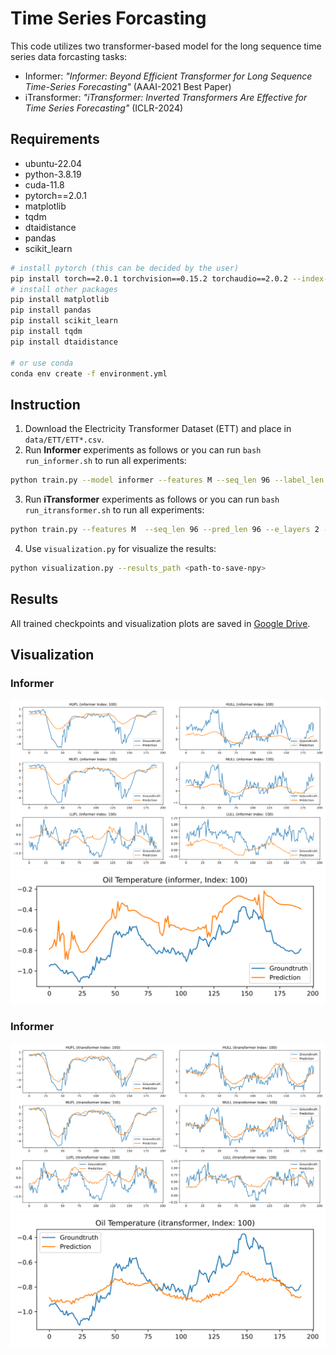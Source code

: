 # Time Series Forcasting
This code utilizes two transformer-based model for the long sequence time series data forcasting tasks:
- Informer: *"Informer: Beyond Efficient Transformer for Long Sequence Time-Series Forecasting"* (AAAI-2021 Best Paper)
- iTransformer: *"iTransformer: Inverted Transformers Are Effective for Time Series Forecasting"* (ICLR-2024)

## Requirements
- ubuntu-22.04
- python-3.8.19
- cuda-11.8
- pytorch==2.0.1
- matplotlib
- tqdm
- dtaidistance
- pandas
- scikit_learn

```bash
# install pytorch (this can be decided by the user)
pip install torch==2.0.1 torchvision==0.15.2 torchaudio==2.0.2 --index-url https://download.pytorch.org/whl/cu118
# install other packages
pip install matplotlib
pip install pandas
pip install scikit_learn
pip install tqdm
pip install dtaidistance

# or use conda
conda env create -f environment.yml
```

## Instruction
1. Download the Electricity Transformer Dataset (ETT) and place in `data/ETT/ETT*.csv`.
2. Run **Informer** experiments as follows or you can run `bash run_informer.sh` to run all experiments:
```bash
python train.py --model informer --features M --seq_len 96 --label_len 96 --pred_len 336 --e_layers 2 --d_layers 1 --attn prob --dataset_path data/ETT/ETTh1.csv
```
3. Run **iTransformer** experiments as follows or you can run `bash run_itransformer.sh` to run all experiments:
```bash
python train.py --features M  --seq_len 96 --pred_len 96 --e_layers 2 --d_model 256 --d_ff 256 --model itransformer --train_epoch 10 --dataset_path data/ETT/ETTh1.csv
```
4. Use `visualization.py` for visualize the results:
```bash
python visualization.py --results_path <path-to-save-npy>
```

## Results
All trained checkpoints and visualization plots are saved in [Google Drive]().

## Visualization
### Informer
![](assets/informer_feat.svg)
![](assets/informer_ot.svg)
### Informer
![](assets/itransformer_feat.svg)
![](assets/itransformer_ot.svg)